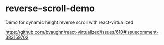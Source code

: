# reverse-scroll-demo
Demo for dynamic height reverse scroll with react-virtualized

https://github.com/bvaughn/react-virtualized/issues/610#issuecomment-383159702
